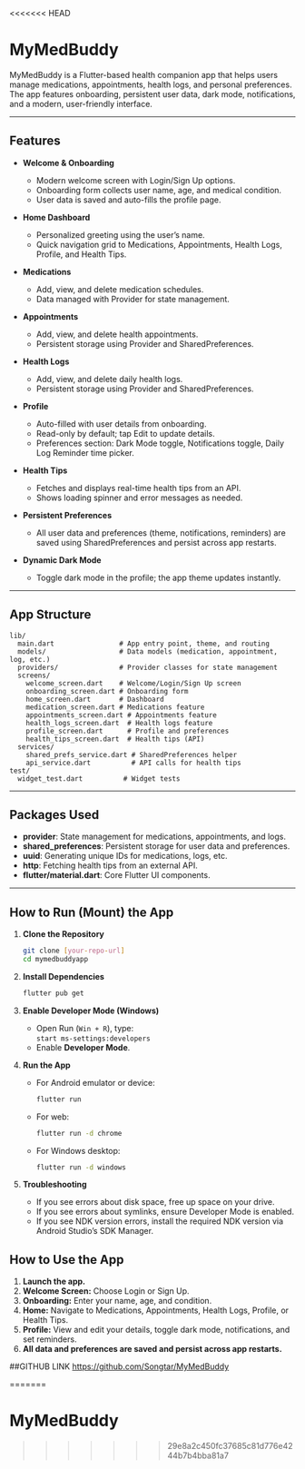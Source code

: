 <<<<<<< HEAD
# MyMedBuddy

MyMedBuddy is a Flutter-based health companion app that helps users manage medications, appointments, health logs, and personal preferences. The app features onboarding, persistent user data, dark mode, notifications, and a modern, user-friendly interface.

---

## Features

- **Welcome & Onboarding**
  - Modern welcome screen with Login/Sign Up options.
  - Onboarding form collects user name, age, and medical condition.
  - User data is saved and auto-fills the profile page.

- **Home Dashboard**
  - Personalized greeting using the user’s name.
  - Quick navigation grid to Medications, Appointments, Health Logs, Profile, and Health Tips.

- **Medications**
  - Add, view, and delete medication schedules.
  - Data managed with Provider for state management.

- **Appointments**
  - Add, view, and delete health appointments.
  - Persistent storage using Provider and SharedPreferences.

- **Health Logs**
  - Add, view, and delete daily health logs.
  - Persistent storage using Provider and SharedPreferences.

- **Profile**
  - Auto-filled with user details from onboarding.
  - Read-only by default; tap Edit to update details.
  - Preferences section: Dark Mode toggle, Notifications toggle, Daily Log Reminder time picker.

- **Health Tips**
  - Fetches and displays real-time health tips from an API.
  - Shows loading spinner and error messages as needed.

- **Persistent Preferences**
  - All user data and preferences (theme, notifications, reminders) are saved using SharedPreferences and persist across app restarts.

- **Dynamic Dark Mode**
  - Toggle dark mode in the profile; the app theme updates instantly.

---

## App Structure

```
lib/
  main.dart                # App entry point, theme, and routing
  models/                  # Data models (medication, appointment, log, etc.)
  providers/               # Provider classes for state management
  screens/
    welcome_screen.dart    # Welcome/Login/Sign Up screen
    onboarding_screen.dart # Onboarding form
    home_screen.dart       # Dashboard
    medication_screen.dart # Medications feature
    appointments_screen.dart # Appointments feature
    health_logs_screen.dart  # Health logs feature
    profile_screen.dart      # Profile and preferences
    health_tips_screen.dart  # Health tips (API)
  services/
    shared_prefs_service.dart # SharedPreferences helper
    api_service.dart          # API calls for health tips
test/
  widget_test.dart          # Widget tests
```

---

## Packages Used

- **provider**: State management for medications, appointments, and logs.
- **shared_preferences**: Persistent storage for user data and preferences.
- **uuid**: Generating unique IDs for medications, logs, etc.
- **http**: Fetching health tips from an external API.
- **flutter/material.dart**: Core Flutter UI components.

---

## How to Run (Mount) the App

1. **Clone the Repository**
   ```sh
   git clone [your-repo-url]
   cd mymedbuddyapp
   ```

2. **Install Dependencies**
   ```sh
   flutter pub get
   ```

3. **Enable Developer Mode (Windows)**
   - Open Run (`Win + R`), type:  
     `start ms-settings:developers`
   - Enable **Developer Mode**.

4. **Run the App**
   - For Android emulator or device:
     ```sh
     flutter run
     ```
   - For web:
     ```sh
     flutter run -d chrome
     ```
   - For Windows desktop:
     ```sh
     flutter run -d windows
     ```

5. **Troubleshooting**
   - If you see errors about disk space, free up space on your drive.
   - If you see errors about symlinks, ensure Developer Mode is enabled.
   - If you see NDK version errors, install the required NDK version via Android Studio’s SDK Manager.



## How to Use the App

1. **Launch the app.**
2. **Welcome Screen:** Choose Login or Sign Up.
3. **Onboarding:** Enter your name, age, and condition.
4. **Home:** Navigate to Medications, Appointments, Health Logs, Profile, or Health Tips.
5. **Profile:** View and edit your details, toggle dark mode, notifications, and set reminders.
6. **All data and preferences are saved and persist across app restarts.**




##GITHUB LINK
https://github.com/Songtar/MyMedBuddy


=======
# MyMedBuddy
>>>>>>> 29e8a2c450fc37685c81d776e4244b7b4bba81a7
